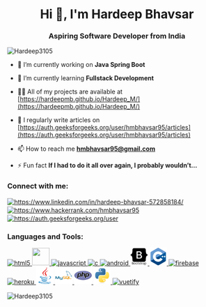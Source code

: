 <h1 align="center">Hi 👋, I'm Hardeep Bhavsar</h1>
<h3 align="center">Aspiring Software Developer from India</h3>

<p align="left"> <img src="https://komarev.com/ghpvc/?username=hardeepmb&label=Profile%20views&color=0e75b6&style=flat" alt="Hardeep3105" /> </p>

- 🔭 I’m currently working on **Java Spring Boot**

- 🌱 I’m currently learning **Fullstack Development**

- 👨‍💻 All of my projects are available at [https://hardeepmb.github.io/Hardeep_M/](https://hardeepmb.github.io/Hardeep_M/)

- 📝 I regularly write articles on [https://auth.geeksforgeeks.org/user/hmbhavsar95/articles](https://auth.geeksforgeeks.org/user/hmbhavsar95/articles)

- 📫 How to reach me **hmbhavsar95@gmail.com**

- ⚡ Fun fact **If I had to do it all over again, I probably wouldn’t…**

<h3 align="left">Connect with me:</h3>
<p align="left">
<a href="https://www.linkedin.com/in/hardeep-bhavsar-572858184/" target="blank"><img align="center" src="http://t0.gstatic.com/images?q=tbn:ANd9GcRMCA3j2A8hfLl9p5UAU5nd9lvqLlNZvqoU4xOsZ192uH4IYS6X" alt="https://www.linkedin.com/in/hardeep-bhavsar-572858184/" height="30" width="30" /></a>
<!-- <a href="codechef.com/users/hardeepmb" target="blank"><img align="center" src="https://cdn.jsdelivr.net/npm/simple-icons@3.1.0/icons/codechef.svg" alt="codechef.com/users/hardeepmb" height="40" width="40" /></a> -->
<a href="https://www.hackerrank.com/hmbhavsar95" target="blank"><img align="center" src="https://upload.wikimedia.org/wikipedia/commons/4/40/HackerRank_Icon-1000px.png" alt="https://www.hackerrank.com/hmbhavsar95" height="40" width="40" /></a>
<a href="https://auth.geeksforgeeks.org/user/https://auth.geeksforgeeks.org/user" target="blank"><img align="center" src="https://upload.wikimedia.org/wikipedia/commons/4/43/GeeksforGeeks.svg" alt="https://auth.geeksforgeeks.org/user" height="40" width="40" /></a>
</p>

<h3 align="left">Languages and Tools:</h3>
<p align="left">
 <a href="https://www.w3.org/html/" target="_blank"> <img src="https://upload.wikimedia.org/wikipedia/commons/6/61/HTML5_logo_and_wordmark.svg" alt="html5" width="40" height="40"/> </a> 
 <a href="https://www.w3schools.com/css/" target="_blank"> <img src="https://upload.wikimedia.org/wikipedia/commons/d/d5/CSS3_logo_and_wordmark.svg" width="40" height="40"/> </a> 
 <a href="https://developer.mozilla.org/en-US/docs/Web/JavaScript" target="_blank"> <img src="https://upload.wikimedia.org/wikipedia/commons/6/6a/JavaScript-logo.png" alt="javascript" width="40" height="40"/> </a> 
 <a href="https://www.cprogramming.com/" target="_blank"> <img src="https://upload.wikimedia.org/wikipedia/commons/1/19/C_Logo.png" alt="c" width="40" height="40"/> </a>
 <a href="https://developer.android.com" target="_blank"> <img src="https://upload.wikimedia.org/wikipedia/commons/6/64/Android_logo_2019_%28stacked%29.svg" alt="android" width="40" height="40"/> </a>
 <a href="https://getbootstrap.com" target="_blank"> <img src="https://raw.githubusercontent.com/devicons/devicon/master/icons/bootstrap/bootstrap-plain-wordmark.svg" alt="bootstrap" width="40" height="40"/> </a>  
 <a href="https://www.w3schools.com/cpp/" target="_blank"> <img src="https://raw.githubusercontent.com/devicons/devicon/master/icons/cplusplus/cplusplus-original.svg" alt="cplusplus" width="40" height="40"/> </a> 
 <a href="https://firebase.google.com/" target="_blank"> <img src="https://www.vectorlogo.zone/logos/firebase/firebase-icon.svg" alt="firebase" width="40" height="40"/> </a> 
 <a href="https://heroku.com" target="_blank"> <img src="https://www.vectorlogo.zone/logos/heroku/heroku-icon.svg" alt="heroku" width="40" height="40"/> </a> 
 <a href="https://www.java.com" target="_blank"> <img src="https://raw.githubusercontent.com/devicons/devicon/master/icons/java/java-original.svg" alt="java" width="40" height="40"/> </a> 
 <a href="https://www.mysql.com/" target="_blank"> <img src="https://raw.githubusercontent.com/devicons/devicon/master/icons/mysql/mysql-original-wordmark.svg" alt="mysql" width="40" height="40"/> </a> 
 <a href="https://www.php.net" target="_blank"> <img src="https://raw.githubusercontent.com/devicons/devicon/master/icons/php/php-original.svg" alt="php" width="40" height="40"/> </a> 
 <a href="https://www.python.org" target="_blank"> <img src="https://raw.githubusercontent.com/devicons/devicon/master/icons/python/python-original.svg" alt="python" width="40" height="40"/> </a> 
 <a href="https://vuetifyjs.com/en/" target="_blank"> <img src="https://bestofjs.org/logos/vuetify.svg" alt="vuetify" width="40" height="40"/> </a> 
</p>

<p><img align="center" src="https://github-readme-stats.vercel.app/api/top-langs?username=hardeepmb&show_icons=true&locale=en&layout=compact" alt="Hardeep3105" /></p>
